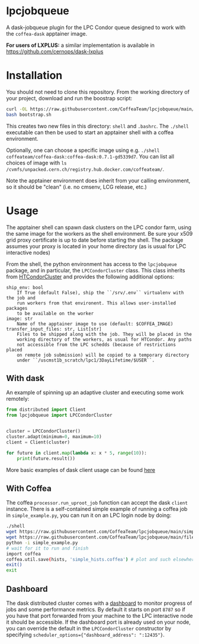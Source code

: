 lpcjobqueue
===========
A dask-jobqueue plugin for the LPC Condor queue designed to work with the `coffea-dask` apptainer image.

__For users of LXPLUS:__ a similar implementation is available in https://github.com/cernops/dask-lxplus


# Installation
You should not need to clone this repository.
From the working directory of your project, download and run the boostrap script:
```bash
curl -OL https://raw.githubusercontent.com/CoffeaTeam/lpcjobqueue/main/bootstrap.sh
bash bootstrap.sh
```
This creates two new files in this directory: `shell` and `.bashrc`. The `./shell`
executable can then be used to start an apptainer shell with a coffea environment.

Optionally, one can choose a specific image using e.g. `./shell coffeateam/coffea-dask:coffea-dask:0.7.1-gd5339d7`.
You can list all choices of image with `ls /cvmfs/unpacked.cern.ch/registry.hub.docker.com/coffeateam/`.

Note the apptainer environment does inherit from your calling environment, so
it should be "clean" (i.e. no cmsenv, LCG release, etc.)

# Usage
The apptainer shell can spawn dask clusters on the LPC condor farm, using the same image for the workers
as the shell environment. Be sure your x509 grid proxy certificate is up to date before starting the shell.
The package assumes your proxy is located in your home directory (as is usual for LPC interactive nodes)

From the shell, the python environment has access to the `lpcjobqueue` package, and in particular,
the `LPCCondorCluster` class. This class inherits from [HTCondorCluster](https://jobqueue.dask.org/en/latest/generated/dask_jobqueue.HTCondorCluster.html)
and provides the following additional options:

    ship_env: bool
        If True (default False), ship the ``/srv/.env`` virtualenv with the job and
        run workers from that environent. This allows user-installed packages
        to be available on the worker
    image: str
        Name of the apptainer image to use (default: $COFFEA_IMAGE)
    transfer_input_files: str, List[str]
        Files to be shipped along with the job. They will be placed in the
        working directory of the workers, as usual for HTCondor. Any paths
        not accessible from the LPC schedds (because of restrictions placed
        on remote job submission) will be copied to a temporary directory
        under ``/uscmst1b_scratch/lpc1/3DayLifetime/$USER``.

## With dask
An example of spinning up an adaptive cluster and executing some work remotely:
```python
from distributed import Client
from lpcjobqueue import LPCCondorCluster


cluster = LPCCondorCluster()
cluster.adapt(minimum=0, maximum=10)
client = Client(cluster)

for future in client.map(lambda x: x * 5, range(10)):
    print(future.result())
```
More basic examples of dask client usage can be found [here](https://distributed.dask.org/en/latest/client.html)

## With Coffea
The coffea `processor.run_uproot_job` function can accept the dask `client` instance.
There is a self-contained simple example of running a coffea job in `simple_example.py`,
you can run it on an LPC login node by doing:
```bash
./shell
wget https://raw.githubusercontent.com/CoffeaTeam/lpcjobqueue/main/simple_example.py
wget https://raw.githubusercontent.com/CoffeaTeam/lpcjobqueue/main/fileset.json
python -i simple_example.py
# wait for it to run and finish
import coffea
coffea.util.save(hists, 'simple_hists.coffea') # plot and such elsewhere / at your leisure
exit()
exit
```

## Dashboard
The dask distributed cluster comes with a [dashboard](https://docs.dask.org/en/latest/diagnostics-distributed.html)
to monitor progress of jobs and some performance metrics. By default it starts on port `8787`
so if you have that port forwarded from your machine to the LPC interactive node it should
be accessible. If the dashboard port is already used on your node, you can override the default
in the `LPCCondorCluster` constructor by specifying `scheduler_options={"dashboard_address": ":12435"}`.
